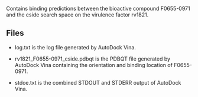 Contains binding predictions between the bioactive compound F0655-0971 and the cside search space on the virulence factor rv1821.

## Files

- log.txt is the log file generated by AutoDock Vina.

- rv1821_F0655-0971_cside.pdbqt is the PDBQT file generated by AutoDock Vina containing the orientation and binding location of F0655-0971.

- stdoe.txt is the combined STDOUT and STDERR output of AutoDock Vina.

